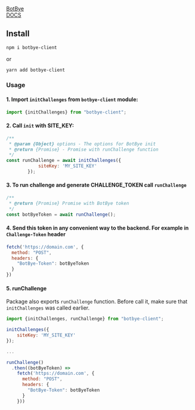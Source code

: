 [BotBye](https://botbye.com)  
[DOCS](https://docs.botbye.com)

## Install

```bash
npm i botbye-client
```

or

```bash
yarn add botbye-client
```

### Usage

#### 1. Import `initChallenges` from `botbye-client` module:

```javascript
import {initChallenges} from "botbye-client";
```

#### 2. Call `init` with SITE_KEY:

```javascript
/**
 * @param {Object} options - The options for BotBye init
 * @return {Promise} - Promise with runChallenge function
 */
const runChallenge = await initChallenges({
            siteKey: 'MY_SITE_KEY'
        });
```

#### 3. To run challenge and generate CHALLENGE_TOKEN call `runChallenge`

```javascript
/**
 * @return {Promise} Promise with BotBye token
 */
const botByeToken = await runChallenge();
```

#### 4. Send this token in any convenient way to the backend. For example in `Challenge-Token` header

```javascript
fetch('https://domain.com', {
  method: "POST",
  headers: {
    "BotBye-Token": botByeToken
  }
})
```

#### 5. runChallenge

Package also exports `runChallenge` function.
Before call it, make sure that `initChallenges` was called earlier.

```javascript
import {initChallenges, runChallenge} from "botbye-client";

initChallenges({
    siteKey: 'MY_SITE_KEY'
});

...

runChallenge()
  .then((botByeToken) =>
    fetch('https://domain.com', {
      method: "POST",
      headers: {
        "BotBye-Token": botByeToken
      }
    }))

```